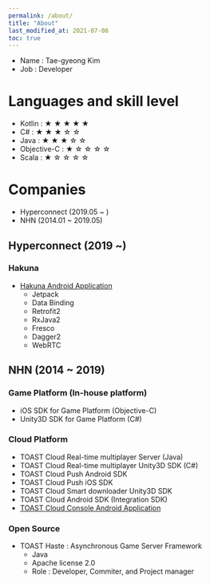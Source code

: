 ```yaml
---
permalink: /about/
title: "About"
last_modified_at: 2021-07-08
toc: true
---
```


- Name : Tae-gyeong Kim
- Job : Developer

# Languages and skill level
- Kotlin : ★ ★ ★ ★ ★
- C# : ★ ★ ★ ☆ ☆ 
- Java : ★ ★ ★ ☆ ☆
- Objective-C : ★ ☆ ☆ ☆ ☆
- Scala : ★ ☆ ☆ ☆ ☆

# Companies
- Hyperconnect (2019.05 ~ )
- NHN (2014.01 ~ 2019.05)

## Hyperconnect (2019 ~)

### Hakuna
- [Hakuna Android Application](https://play.google.com/store/apps/details?id=com.movefastcompany.bora)
    - Jetpack
    - Data Binding
    - Retrofit2
    - RxJava2
    - Fresco
    - Dagger2
    - WebRTC

## NHN (2014 ~ 2019)

### Game Platform (In-house platform)
- iOS SDK for Game Platform (Objective-C)
- Unity3D SDK for Game Platform (C#)

### Cloud Platform
- TOAST Cloud Real-time multiplayer Server (Java)
- TOAST Cloud Real-time multiplayer Unity3D SDK (C#)
- TOAST Cloud Push Android SDK
- TOAST Cloud Push iOS SDK
- TOAST Cloud Smart downloader Unity3D SDK
- TOAST Cloud Android SDK (Integration SDK)
- [TOAST Cloud Console Android Application](https://play.google.com/store/apps/details?id=com.nhn.toast.console)

### Open Source
- TOAST Haste : Asynchronous Game Server Framework
    - Java
    - Apache license 2.0
    - Role : Developer, Commiter, and Project manager

